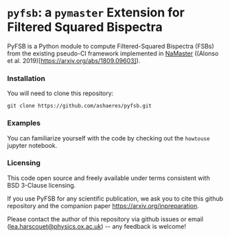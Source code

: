 # `pyfsb`: a `pymaster` Extension for Filtered Squared Bispectra

PyFSB is a Python module to compute Filtered-Squared Bispectra (FSBs) from the existing pseudo-Cl framework implemented in [NaMaster](https://github.com/LSSTDESC/NaMaster.git) ((Alonso et al. 2019)[https://arxiv.org/abs/1809.09603]).


### Installation

You will need to clone this repository:

```
git clone https://github.com/ashaeres/pyfsb.git
```

### Examples

You can familiarize yourself with the code by checking out the `howtouse` jupyter notebook.

### Licensing

This code open source and freely available under terms consistent with BSD 3-Clause licensing.

If you use PyFSB for any scientific publication, we ask you to cite this github repository and the companion paper https://arxiv.org/inpreparation. 

Please contact the author of this repository via github issues or email (lea.harscouet@physics.ox.ac.uk) -- any feedback is welcome!

